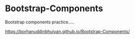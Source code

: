 # Bootstrap-Components
Bootstrap components practice.....

https://borhanuddinbhuiyan.github.io/Bootstrap-Components/
